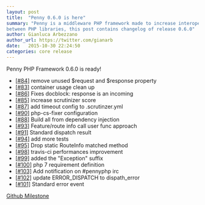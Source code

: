 ```yaml
---
layout: post
title:  "Penny 0.6.0 is here"
summary: "Penny is a middleware PHP framework made to increase interoperability
between PHP libraries, this post contains changelog of release 0.6.0"
author: Gianluca Arbezzano
author_url: https://twitter.com/gianarb
date:   2015-10-30 22:24:50
categories: core release
---
```

Penny PHP Framework 0.6.0 is ready!

* [[#84]](https://github.com/pennyphp/penny/pull/84) remove unused $request and $response property 
* [[#83]](https://github.com/pennyphp/penny/pull/83) container usage clean up 
* [[#86]](https://github.com/pennyphp/penny/pull/86) Fixes docblock: response is an incoming 
* [[#85]](https://github.com/pennyphp/penny/pull/85) increase scrutinizer score 
* [[#87]](https://github.com/pennyphp/penny/pull/87) add timeout config to .scrutinzer.yml 
* [[#90]](https://github.com/pennyphp/penny/pull/90) php-cs-fixer configuration
* [[#88]](https://github.com/pennyphp/penny/pull/88) Build all from dependency injection 
* [[#93]](https://github.com/pennyphp/penny/pull/93) Feature/route info call user func approach 
* [[#91]](https://github.com/pennyphp/penny/pull/91) Standard dispatch result 
* [[#94]](https://github.com/pennyphp/penny/pull/94) add more tests 
* [[#95]](https://github.com/pennyphp/penny/pull/95) Drop static RouteInfo matched method 
* [[#98]](https://github.com/pennyphp/penny/pull/98) travis-ci performances improvement 
* [[#99]](https://github.com/pennyphp/penny/pull/99) added the "Exception" suffix 
* [[#100]](https://github.com/pennyphp/penny/pull/100) php 7 requirement definition 
* [[#103]](https://github.com/pennyphp/penny/pull/103) Add notification on #pennyphp irc 
* [[#102]](https://github.com/pennyphp/penny/pull/102) update ERROR_DISPATCH to dispath_error 
* [[#101]](https://github.com/pennyphp/penny/pull/101) Standard error event

[Github Milestone](https://github.com/pennyphp/penny/releases/tag/0.6.0)
